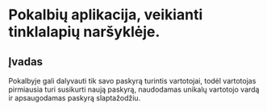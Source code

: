 # Pokalbių aplikacija, veikianti tinklalapių naršyklėje.
## Įvadas
Pokalbyje gali dalyvauti tik savo paskyrą turintis vartotojai, todėl vartotojas pirmiausia turi susikurti naują paskyrą, naudodamas unikalų vartotojo vardą ir apsaugodamas paskyrą slaptažodžiu.
